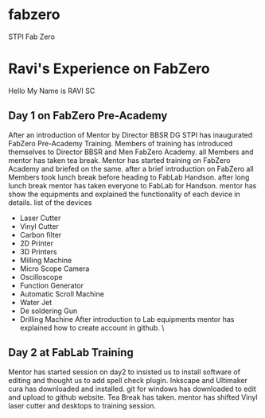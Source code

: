 # fabzero
STPI Fab Zero
# **Ravi's Experience on FabZero**
Hello My Name is RAVI SC
## Day 1 on FabZero Pre-Academy
After an introduction of Mentor by Director BBSR DG STPI has inaugurated FabZero Pre-Academy Training.
Members of training has introduced themselves to Director BBSR and Men FabZero Academy.
all Members and mentor has taken tea break.
Mentor has started training on FabZero Academy and briefed on the same.
after a brief introduction on FabZero all Members took lunch break before heading to FabLab Handson.
after long lunch break mentor has taken everyone to FabLab for Handson.
mentor has show the equipments and explained the functionality of each device in details.
list of the devices
- Laser Cutter
- Vinyl Cutter
- Carbon filter
- 2D Printer
- 3D Printers
- Milling Machine
- Micro Scope Camera
- Oscilloscope
- Function Generator
- Automatic Scroll Machine
- Water Jet
- De soldering Gun
- Drilling Machine
After introduction to Lab equipments mentor has explained how to create account in github. \


## **Day 2 at FabLab Training** 
Mentor has started session on day2 to insisted us to install software of editing and thought us to add spell check plugin.
Inkscape and Ultimaker cura has downloaded and installed.
git for windows has downloaded to edit and upload to github website.
Tea Break has taken.
mentor has shifted Vinyl laser cutter and desktops to training session. 
